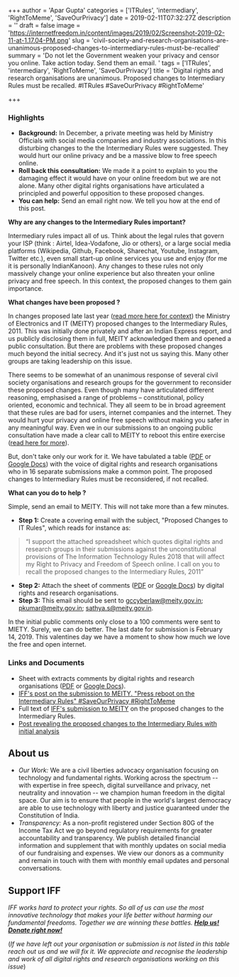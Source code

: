 +++
author = 'Apar Gupta'
categories = ['ITRules', 'intermediary', 'RightToMeme', 'SaveOurPrivacy']
date = 2019-02-11T07:32:27Z
description = ''
draft = false
image = 'https://internetfreedom.in/content/images/2019/02/Screenshot-2019-02-11-at-1.17.04-PM.png'
slug = 'civil-society-and-research-organisations-are-unanimous-proposed-changes-to-intermediary-rules-must-be-recalled'
summary = 'Do not let the Government weaken your privacy and censor you online. Take action today. Send them an email. '
tags = ['ITRules', 'intermediary', 'RightToMeme', 'SaveOurPrivacy']
title = 'Digital rights and research organisations are unanimous. Proposed changes to Intermediary Rules must be recalled. #ITRules #SaveOurPrivacy #RightToMeme'

+++


### Highlights

* **Background:** In December, a private meeting was held by Ministry Officials with social media companies and industry associations. In this disturbing changes to the the Intermediary Rules were suggested. They would hurt our online privacy and be a massive blow to free speech online.
* **Roll back this consultation:** We made it a point to explain to you the damaging effect it would have on your online freedom but we are not alone. Many other digital rights organisations have articulated a principled and powerful opposition to these proposed changes.
* **You can help:** Send an email right now. We tell you how at the end of this post.

**Why are any changes to the Intermediary Rules important?**

Intermediary rules impact all of us. Think about the legal rules that govern your ISP (think : Airtel, Idea-Vodafone, Jio or others), or a large social media platforms (Wikipedia, Github, Facebook, Sharechat, Youtube, Instagram, Twitter etc.), even small start-up online services you use and enjoy (for me it is personally IndianKanoon). Any changes to these rules not only massively change your online experience but also threaten your online privacy and free speech. In this context, the proposed changes to them gain importance.

**What changes have been proposed ?**

In changes proposed late last year ([read more here for context](https://internetfreedom.in/india-must-resist-the-lure-of-the-chinese-model-of-surveillance-and-censorship-intermediaryrules-righttomeme-saveourprivacy/)) the Ministry of Electronics and IT (MEITY) proposed changes to the Intermediary Rules, 2011. This was initially done privately and after an Indian Express report, and us publicly disclosing them in full, MEITY acknowledged them and opened a public consultation. But there are problems with these proposed changes much beyond the initial secrecy. And it's just not us saying this. Many other groups are taking leadership on this issue.

There seems to be somewhat of an unanimous response of several civil society organisations and research groups for the government to reconsider these proposed changes. Even though many have articulated different reasoning, emphasised a range of problems – constitutional, policy oriented, economic and technical. They all seem to be in broad agreement that these rules are bad for users, internet companies and the internet. They would hurt your privacy and online free speech without making you safer in any meaningful way. Even we in our submissions to an ongoing public consultation have made a clear call to MEITY to reboot this entire exercise ([read here for more](https://internetfreedom.in/we-urge-meity-to-press-reboot-on-the-intermediary-rules-saveourprivacy-righttomeme/)).

But, don't take only our work for it. We have tabulated a table ([PDF](https://drive.google.com/file/d/1peFYrzfHwa5QoFMUFFtesdmMTdqEuDLi/view?usp=sharing) or [Google Docs](https://drive.google.com/open?id=1peFYrzfHwa5QoFMUFFtesdmMTdqEuDLi))  with the voice of digital rights and research organisations who in 16 separate submissions make a common point. The proposed changes to Intermediary Rules must be reconsidered, if not recalled.

**What can you do to help ?**

Simple, send an email to MEITY. This will not take more than a few minutes.

* **Step 1:** Create a covering email with the subject, "Proposed Changes to IT Rules", which reads for instance as:

> “I support the attached spreadsheet which quotes digital rights and research groups in their submissions against the unconstitutional provisions of The Information Technology Rules 2018 that will affect my Right to Privacy and Freedom of Speech online. I call on you to recall the proposed changes to the Intermediary Rules, 2011”

* **Step 2:** Attach the sheet of comments ([PDF](https://drive.google.com/file/d/1peFYrzfHwa5QoFMUFFtesdmMTdqEuDLi/view?usp=sharing) or [Google Docs](https://drive.google.com/open?id=1peFYrzfHwa5QoFMUFFtesdmMTdqEuDLi)) by digital rights and research organisations.
* **Step 3:** This email should be sent to gccyberlaw@meity.gov.in; pkumar@meity.gov.in; sathya.s@meity.gov.in.

In the initial public comments only close to a 100 comments were sent to MIETY. Surely, we can do better. The last date for submission is February 14, 2019. This valentines day we have a moment to show how much we love the free and open internet.

### Links and Documents

* Sheet with extracts comments by digital rights and research organisations ([PDF](https://drive.google.com/file/d/1peFYrzfHwa5QoFMUFFtesdmMTdqEuDLi/view?usp=sharing) or [Google Docs](https://drive.google.com/open?id=1peFYrzfHwa5QoFMUFFtesdmMTdqEuDLi)).
* [IFF's post on the submission to MEITY. "Press reboot on the Intermediary Rules" #SaveOurPrivacy #RightToMeme](https://internetfreedom.in/we-urge-meity-to-press-reboot-on-the-intermediary-rules-saveourprivacy-righttomeme/)
* Full text of [IFF's submission to MEITY](https://drive.google.com/open?id=1pDQt1M81spH66kv0CHcUk8P9U_Dp9_oc) on the proposed changes to the Intermediary Rules.
* [Post revealing the proposed changes to the Intermediary Rules with initial analysis](https://internetfreedom.in/india-must-resist-the-lure-of-the-chinese-model-of-surveillance-and-censorship-intermediaryrules-righttomeme-saveourprivacy/)

## ******About us******

* _Our Work:_ We are a civil liberties advocacy organisation focusing on technology and fundamental rights. Working across the spectrum -- with expertise in free speech, digital surveillance and privacy, net neutrality and innovation -- we champion human freedom in the digital space. Our aim is to ensure that people in the world's largest democracy are able to use technology with liberty and justice guaranteed under the Constitution of India.
* _Transparency:_ As a non-profit registered under Section 80G of the Income Tax Act we go beyond regulatory requirements for greater accountability and transparency. We publish detailed financial information and supplement that with monthly updates on social media of our fundraising and expenses. We view our donors as a community and remain in touch with them with monthly email updates and personal conversations.

## **Support IFF**

_IFF works hard to protect your rights. So all of us can use the most innovative technology that makes your life better without harming our fundamental freedoms. Together we are winning these battles. [**Help us! Donate right now!**](https://internetfreedom.in/donate/)_

(_If we have left out your organisation or submission is not listed in this table reach out us and we will fix it. We appreciate and recognise the leadership and work of all digital rights and research organisations working on this issue_)




